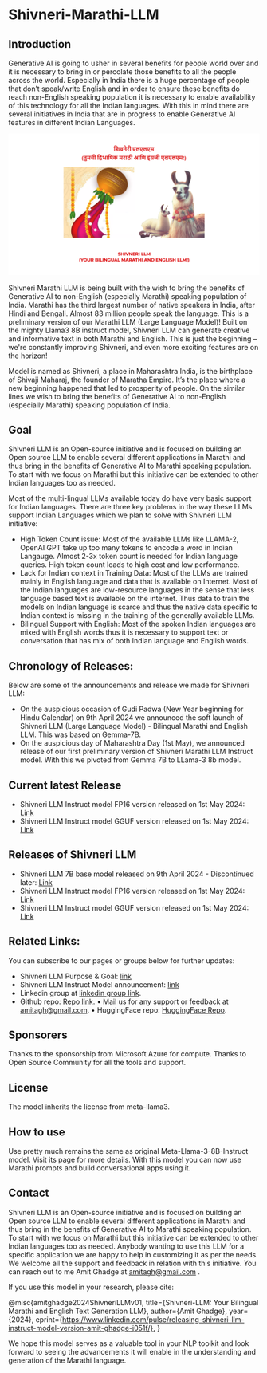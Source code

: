 # Shivneri-Marathi-LLM
## Introduction
Generative AI is going to usher in several benefits for people world over and it is necessary to bring in or percolate those benefits to all the people across the world. Especially in India there is a huge percentage of people that don’t speak/write English and in order to ensure these benefits do reach non-English speaking population it is necessary to enable availability of this technology for all the Indian languages. With this in mind there are several initiatives in India that are in progress to enable Generative AI features in different Indian Languages.

![Shivneri Marathi LLM](Shivneri-Llama-Logo-1.png)

Shivneri Marathi LLM is being built with the wish to bring the benefits of Generative AI to non-English (especially Marathi) speaking population of India. Marathi has the third largest number of native speakers in India, after Hindi and Bengali. Almost 83 million people speak the language. This is a preliminary version of our Marathi LLM (Large Language Model)! Built on the mighty Llama3 8B instruct model, Shivneri LLM can generate creative and informative text in both Marathi and English. This is just the beginning – we're constantly improving Shivneri, and even more exciting features are on the horizon!

Model is named as Shivneri, a place in Maharashtra India, is the birthplace of Shivaji Maharaj, the founder of Maratha Empire. It’s the place where a new beginning happened that led to prosperity of people. On the similar lines we wish to bring the benefits of Generative AI to non-English (especially Marathi) speaking population of India.

## Goal
Shivneri LLM is an Open-source initiative and is focused on building an Open source LLM to enable several different applications in Marathi and thus bring in the benefits of Generative AI to Marathi speaking population. To start with we focus on Marathi but this initiative can be extended to other Indian languages too as needed.

Most of the multi-lingual LLMs available today do have very basic support for Indian languages.
There are three key problems in the way these LLMs support Indian Languages which we plan to solve with Shivneri LLM initiative:
* High Token Count issue: Most of the available LLMs like LLAMA-2, OpenAI GPT take up too many tokens to encode a word in Indian Langauge. Almost 2-3x token count is needed for Indian language queries. High token count leads to high cost and low performance.
* Lack for Indian context in Training Data: Most of the LLMs are trained mainly in English language and data that is available on Internet. Most of the Indian languages are low-resource languages in the sense that less language based text is available on the internet. Thus data to train the models on Indian language is scarce and thus the native data specific to Indian context is missing in the training of the generally available LLMs.
* Bilingual Support with English: Most of the spoken Indian languages are mixed with English words thus it is necessary to support text or conversation that has mix of both Indian language and English words.


## Chronology of Releases:
Below are some of the announcements and release we made for Shivneri LLM:
* On the auspicious occasion of Gudi Padwa (New Year beginning for Hindu Calendar) on 9th April 2024 we announced the soft launch of Shivneri LLM (Large Language Model) - Bilingual Marathi and English LLM. This was based on Gemma-7B.
* On the auspicious day of Maharashtra Day (1st May), we announced release of our first preliminary version of Shivneri Marathi LLM Instruct model. With this we pivoted from Gemma 7B to LLama-3 8b model.

## Current latest Release
* Shivneri LLM Instruct model FP16 version released on 1st May 2024: [Link](https://huggingface.co/amitagh/shivneri-llm-it-v0.2)
* Shivneri LLM Instruct model GGUF version released on 1st May 2024: [Link](https://huggingface.co/amitagh/shivneri-llm-it-v0.2-gguf)

## Releases of Shivneri LLM
* Shivneri LLM 7B base model released on 9th April 2024 - Discontinued later: [Link](https://huggingface.co/amitagh/shivneri-marathi-llm-7b-v0.1)
* Shivneri LLM Instruct model FP16 version released on 1st May 2024: [Link](https://huggingface.co/amitagh/shivneri-llm-it-v0.2)
* Shivneri LLM Instruct model GGUF version released on 1st May 2024: [Link](https://huggingface.co/amitagh/shivneri-llm-it-v0.2-gguf)

## Related Links:
You can subscribe to our pages or groups below for further updates:
* Shivneri LLM Purpose & Goal: [link](https://medium.com/@amitagh/shivneri-marathi-llm-e823f0a045d8)
* Shivneri LLM Instruct Model announcement: [link](https://www.linkedin.com/pulse/releasing-shivneri-llm-instruct-model-version-amit-ghadge-j051f/)
* Linkedin group at [linkedin group link](https://www.linkedin.com/groups/9810320/).
* Github repo: [Repo link](https://github.com/amitagh/shivneri-marathi-llm).
•	Mail us for any support or feedback at amitagh@gmail.com.
•	HuggingFace repo: [HuggingFace Repo](https://huggingface.co/amitagh/shivneri-llm-it-v0.2).

## Sponsorers
Thanks to the sponsorship from Microsoft Azure for compute. Thanks to Open Source Community for all the tools and support.

## License

The model inherits the license from meta-llama3.

## How to use

Use pretty much remains the same as original Meta-Llama-3-8B-Instruct model. Visit its page for more details. With this model you can now use Marathi prompts and build conversational apps using it.

## Contact
Shivneri LLM is an Open-source initiative and is focused on building an Open source LLM to enable several different applications in Marathi and thus bring in the benefits of Generative AI to Marathi speaking population. To start with we focus on Marathi but this initiative can be extended to other Indian languages too as needed.
Anybody wanting to use this LLM for a specific application we are happy to help in customizing it as per the needs.
We welcome all the support and feedback in relation with this initiative. You can reach out to me Amit Ghadge at amitagh@gmail.com .

If you use this model in your research, please cite:

@misc{amitghadge2024ShivneriLLMv01,
      title={Shivneri-LLM: Your Bilingual Marathi and English Text Generation LLM}, 
      author={Amit Ghadge},
      year={2024},
      eprint={https://www.linkedin.com/pulse/releasing-shivneri-llm-instruct-model-version-amit-ghadge-j051f/},
      }

We hope this model serves as a valuable tool in your NLP toolkit and look forward to seeing the advancements it will enable in the understanding and generation of the Marathi language.
